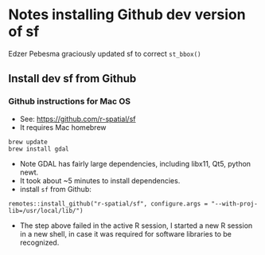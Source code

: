 
# Notes installing Github dev version of sf

Edzer Pebesma graciously updated sf to correct `st_bbox()`

## Install dev sf from Github

### Github instructions for Mac OS

* See: https://github.com/r-spatial/sf
* It requires Mac homebrew

```
brew update
brew install gdal
```

* Note GDAL has fairly large dependencies, including libx11, Qt5, python newt.
* It took about ~5 minutes to install dependencies.
* install `sf` from Github:

```
remotes::install_github("r-spatial/sf", configure.args = "--with-proj-lib=/usr/local/lib/")
```

* The step above failed in the active R session, I started a new
R session in a new shell, in case it was required for software libraries
to be recognized.
